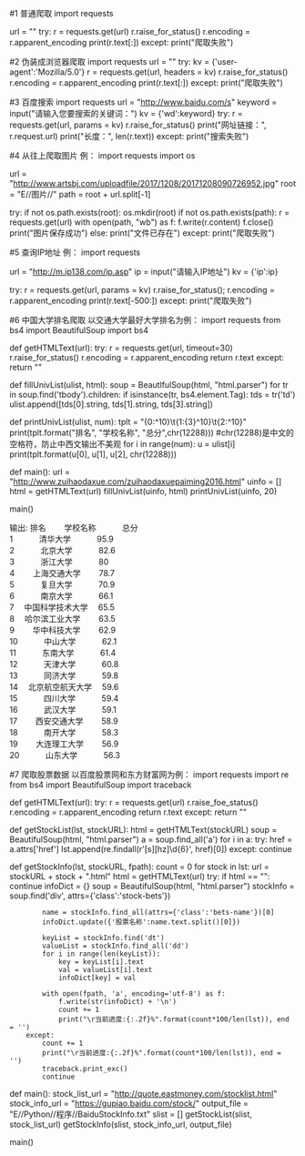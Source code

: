 #1 普通爬取
import requests

url = ""
try:
    r = requests.get(url)
    r.raise_for_status()
    r.encoding = r.apparent_encoding
    print(r.text[:])
except:
    print("爬取失败")
    
    
#2 伪装成浏览器爬取
import requests
url = ""
try:
    kv = {'user-agent':'Mozilla/5.0'}
    r = requests.get(url, headers = kv)
    r.raise_for_status()
    r.encoding = r.apparent_encoding
    print(r.text[:])
except:
    print("爬取失败")


#3  百度搜索
import requests
url = "http://www.baidu.com/s"
keyword = input("请输入您要搜索的关键词：")
kv = {'wd':keyword}
try:
    r = requests.get(url, params = kv)
    r.raise_for_status()
    print("网址链接：", r.request.url)
    print("长度：", len(r.text))
except:
    print("搜索失败")


#4 从往上爬取图片
例：
import requests
import os

url = "http://www.artsbj.com/uploadfile/2017/1208/20171208090726952.jpg"
root = "E//图片//"
path = root + url.split[-1]

try:
    if not os.path.exists(root):
        os.mkdir(root)
    if not os.path.exists(path):
        r = requests.get(url)
        with open(path, "wb") as f:
            f.write(r.content)
        f.close()
        print("图片保存成功")
    else:
        print("文件已存在")
except:
    print("爬取失败")
    

#5 查询IP地址
例：
import requests

url = "http://m.ip138.com/ip.asp"
ip = input("请输入IP地址")
kv = {'ip':ip}

try:
    r = requests.get(url, params = kv)
    r.raise_for_status();
    r.encoding = r.apparent_encoding
    print(r.text[-500:])
except:
    print("爬取失败")


#6 中国大学排名爬取
以交通大学最好大学排名为例：
import requests
from bs4 import BeautifulSoup
import bs4

def getHTMLText(url):
    try:
        r = requests.get(url, timeout=30)
        r.raise_for_status()
        r.encoding = r.apparent_encoding
        return r.text
    except:
        return ""

def fillUnivList(ulist, html):
    soup = BeautlfulSoup(html, "html.parser")
    for tr in soup.find('tbody').children:
        if isinstance(tr, bs4.element.Tag):
            tds = tr('td')
            ulist.append([tds[0].string, tds[1].string, tds[3].string])

def printUnivList(ulist, num):
    tplt = "{0:^10}\t{1:{3}^10}\t{2:^10}"
    print(tplt.format("排名", "学校名称", "总分",chr(12288))) #chr(12288)是中文的空格符，防止中西文输出不美观
    for i in range(num):
        u = ulist[i]
        print(tplt.format(u[0], u[1], u[2], chr(12288)))
    
def main():
    url = "http://www.zuihaodaxue.com/zuihaodaxuepaiming2016.html"
    uinfo = []
    html = getHTMLText(url)
    fillUnivList(uinfo, html)
    printUnivList(uinfo, 20)

main()

输出:
    排名    	　　学校名称　　　	   总分    
    1     	　　　清华大学　　　	   95.9   
    2     	　　　北京大学　　　	   82.6   
    3     	　　　浙江大学　　　	    80    
    4     	　　上海交通大学　　	   78.7   
    5     	　　　复旦大学　　　	   70.9   
    6     	　　　南京大学　　　	   66.1   
    7     	　中国科学技术大学　	   65.5   
    8     	　哈尔滨工业大学　　	   63.5   
    9     	　　华中科技大学　　	   62.9   
    10    	　　　中山大学　　　	   62.1   
    11    	　　　东南大学　　　	   61.4   
    12    	　　　天津大学　　　	   60.8   
    13    	　　　同济大学　　　	   59.8   
    14    	　北京航空航天大学　	   59.6   
    15    	　　　四川大学　　　	   59.4   
    16    	　　　武汉大学　　　	   59.1   
    17    	　　西安交通大学　　	   58.9   
    18    	　　　南开大学　　　	   58.3   
    19    	　　大连理工大学　　	   56.9   
    20    	　　　山东大学　　　	   56.3   


#7 爬取股票数据
以百度股票网和东方财富网为例：
import requests
import re
from bs4 import BeautifulSoup
import traceback

def getHTMLText(url):
    try:
        r = requests.get(url)
        r.raise_foe_status()
        r.encoding = r.apparent_encoding
        return r.text
    except:
        return ""
    
def getStockList(lst, stockURL):
    html = getHTMLText(stockURL)
    soup = BeautifulSoup(html, "html.parser")
    a = soup.find_all('a')
    for i in a:
        try:
            href = a.attrs['href']
            lst.append(re.findall(r'[s][hz]\d{6}', href)[0])
        except:
            continue
        
def getStockInfo(lst, stockURL, fpath):
    count = 0
    for stock in lst:
        url = stockURL + stock + ".html"
        html = getHTMLText(url)
        try:
            if html == "":
                continue
            infoDict = {}
            soup = BeautifulSoup(html, "html.parser")
            stockInfo = soup.find('div', attrs={'class':'stock-bets'})

            name = stockInfo.find_all(attrs={'class':'bets-name'})[0]
            infoDict.update({'股票名称':name.text.split()[0]})

            keyList = stockInfo.find('dt')
            valueList = stockInfo.find_all('dd')
            for i in range(len(keyList)):
                key = keyList[i].text
                val = valueList[i].text
                infoDict[key] = val

            with open(fpath, 'a', encoding='utf-8') as f:
                f.write(str(infoDict) + '\n')
                count += 1
                print("\r当前进度:{:.2f}%".format(count*100/len(lst)), end = '')
        except:
            count += 1
            print("\r当前进度:{:.2f}%".format(count*100/len(lst)), end = '')
            traceback.print_exc()
            continue
def main():
    stock_list_url = "http://quote.eastmoney.com/stocklist.html"
    stock_info_url = "https://gupiao.baidu.com/stock/"
    output_file = "E//Python//程序//BaiduStockInfo.txt"
    slist = []
    getStockList(slist, stock_list_url)
    getStockInfo(slist, stock_info_url, output_file)

main()
